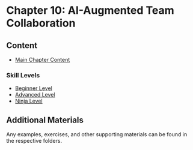 # Chapter 10: AI-Augmented Team Collaboration

## Content

- [Main Chapter Content](Chapter_10_Main.md)

### Skill Levels
- [Beginner Level](Chapter_10_Beginner.md)
- [Advanced Level](Chapter_10_Advanced.md)
- [Ninja Level](Chapter_10_Ninja.md)

## Additional Materials

Any examples, exercises, and other supporting materials can be found in the respective folders.
